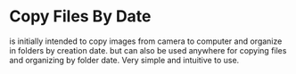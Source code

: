 # Copy Files By Date
is initially intended to copy images from camera to computer and organize in folders by creation date.
but can also be used anywhere for copying files and organizing by folder date.
Very simple and intuitive to use.

